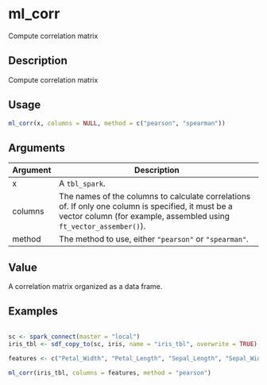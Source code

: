 # ml_corr


Compute correlation matrix




## Description

Compute correlation matrix





## Usage
```r
ml_corr(x, columns = NULL, method = c("pearson", "spearman"))
```




## Arguments


Argument      |Description
------------- |----------------
x | A ``tbl_spark``.
columns | The names of the columns to calculate correlations of. If only one column is specified, it must be a vector column (for example, assembled using ``ft_vector_assember()``).
method | The method to use, either ``"pearson"`` or ``"spearman"``.





## Value

A correlation matrix organized as a data frame.





## Examples

```r

sc <- spark_connect(master = "local")
iris_tbl <- sdf_copy_to(sc, iris, name = "iris_tbl", overwrite = TRUE)

features <- c("Petal_Width", "Petal_Length", "Sepal_Length", "Sepal_Width")

ml_corr(iris_tbl, columns = features, method = "pearson")

```




